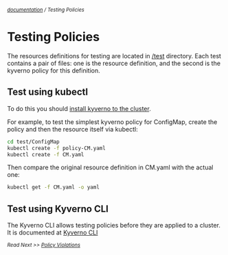 <small>*[documentation](/README.md#documentation) / Testing Policies*</small>


# Testing Policies 

The resources definitions for testing are located in [/test](/test) directory. Each test contains a pair of files: one is the resource definition, and the second is the kyverno policy for this definition.

## Test using kubectl

To do this you should [install kyverno to the cluster](/documentation/installation.md).

For example, to test the simplest kyverno policy for ConfigMap, create the policy and then the resource itself via kubectl:

````bash
cd test/ConfigMap
kubectl create -f policy-CM.yaml
kubectl create -f CM.yaml
````
Then compare the original resource definition in CM.yaml with the actual one:

````bash
kubectl get -f CM.yaml -o yaml
````

## Test using Kyverno CLI

The Kyverno CLI allows testing policies before they are applied to a cluster. It is documented at [Kyverno CLI](kyverno-cli.md)


<small>*Read Next >> [Policy Violations](/documentation/policy-violations.md)*</small>
